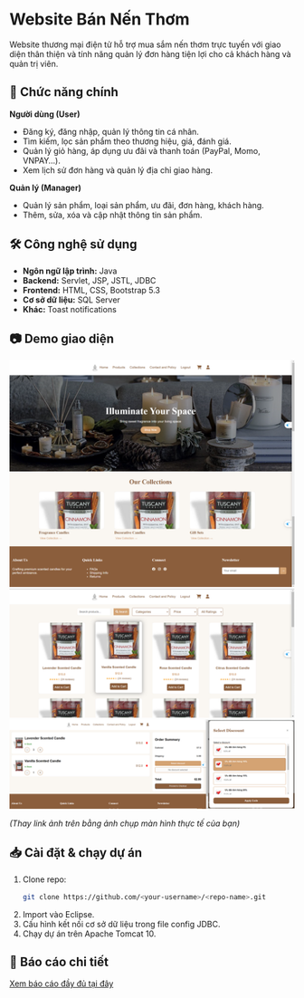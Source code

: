 # Website Bán Nến Thơm
Website thương mại điện tử hỗ trợ mua sắm nến thơm trực tuyến với giao diện thân thiện và tính năng quản lý đơn hàng tiện lợi cho cả khách hàng và quản trị viên.

## 🚀 Chức năng chính
**Người dùng (User)**
- Đăng ký, đăng nhập, quản lý thông tin cá nhân.
- Tìm kiếm, lọc sản phẩm theo thương hiệu, giá, đánh giá.
- Quản lý giỏ hàng, áp dụng ưu đãi và thanh toán (PayPal, Momo, VNPAY…).
- Xem lịch sử đơn hàng và quản lý địa chỉ giao hàng.

**Quản lý (Manager)**
- Quản lý sản phẩm, loại sản phẩm, ưu đãi, đơn hàng, khách hàng.
- Thêm, sửa, xóa và cập nhật thông tin sản phẩm.

## 🛠 Công nghệ sử dụng
- **Ngôn ngữ lập trình:** Java
- **Backend:** Servlet, JSP, JSTL, JDBC
- **Frontend:** HTML, CSS, Bootstrap 5.3
- **Cơ sở dữ liệu:** SQL Server
- **Khác:** Toast notifications

## 📷 Demo giao diện
![Trang chủ](images/home.png)
![Trang sản phẩm](images/products.png)
![Trang giỏ hàng](images/cart.png)

*(Thay link ảnh trên bằng ảnh chụp màn hình thực tế của bạn)*

## 📥 Cài đặt & chạy dự án
1. Clone repo:
   ```bash
   git clone https://github.com/<your-username>/<repo-name>.git
   ```
2. Import vào Eclipse.
3. Cấu hình kết nối cơ sở dữ liệu trong file config JDBC.
4. Chạy dự án trên Apache Tomcat 10.

## 📄 Báo cáo chi tiết
[Xem báo cáo đầy đủ tại đây](docs/BaoCaoDuAn.pdf)
